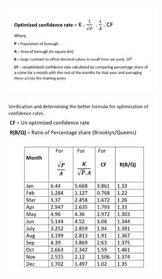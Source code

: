 ![Formula for optimized Confidence Rate!](./formula.png)

![Verificaton of optimized confidence rates](./verification.png)